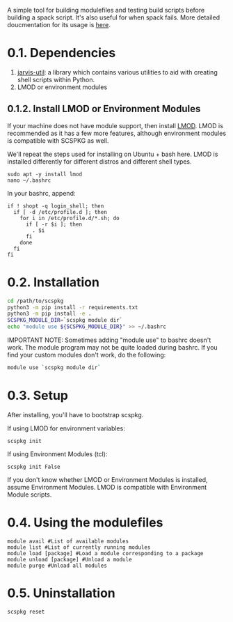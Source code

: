 A simple tool for building modulefiles and testing build scripts before building 
a spack script. It's also useful for when spack fails. 
More detailed doucmentation for its usage is [here](https://github.com/scs-lab/scspkg/wiki).

# 0.1. Dependencies

1. [jarvis-util](https://github.com/grc-iit/jarvis-util): a library which contains various utilities to aid with creating shell scripts within Python.
2. LMOD or environment modules

## 0.1.2. Install LMOD or Environment Modules

If your machine does not have module support, then install
[LMOD](https://lmod.readthedocs.io/en/latest/030_installing.html). 
LMOD is recommended as it has a few more features, although environment
modules is compatible with SCSPKG as well. 

We'll repeat the steps used for installing on Ubuntu + bash here.
LMOD is installed differently for different distros and different shell types.

```
sudo apt -y install lmod
nano ~/.bashrc
```

In your bashrc, append:
```
if ! shopt -q login_shell; then
  if [ -d /etc/profile.d ]; then
    for i in /etc/profile.d/*.sh; do
      if [ -r $i ]; then
        . $i
      fi
    done
  fi
fi
```

# 0.2. Installation

```bash
cd /path/to/scspkg
python3 -m pip install -r requirements.txt
python3 -m pip install -e .
SCSPKG_MODULE_DIR=`scspkg module dir`
echo "module use ${SCSPKG_MODULE_DIR}" >> ~/.bashrc
```

IMPORTANT NOTE: Sometimes adding "module use" to bashrc doesn't work.
The module program may not be quite loaded during bashrc. If you find
your custom modules don't work, do the following:

```bash
module use `scspkg module dir` 
```

# 0.3. Setup

After installing, you'll have to bootstrap scspkg.

If using LMOD for environment variables:
```
scspkg init
```

If using Environment Modules (tcl):
```
scspkg init False
```

If you don't know whether LMOD or Environment Modules is installed, assume 
Environment Modules. LMOD is compatible with Environment Module scripts.

# 0.4. Using the modulefiles

```{bash}
module avail #List of available modules
module list #List of currently running modules
module load [package] #Load a module corresponding to a package
module unload [package] #Unload a module
module purge #Unload all modules
```

# 0.5. Uninstallation

```
scspkg reset
```